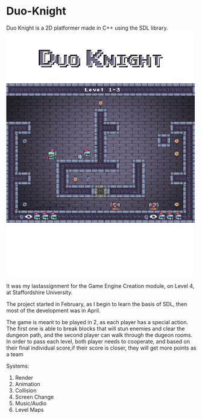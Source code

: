 # Duo-Knight
Duo Knight is a 2D platformer made in C++ using the SDL library.
![DUO KNIGHT](https://github.com/hacchacc42/Duo-Knight/blob/main/Project/DK.png)

It was my lastassignment for the Game Engine Creation module, on Level 4, at Staffordshire University.

The project started in February, as I begin to learn the basis of SDL, then most of the development was in April.

The game is meant to be played in 2, as each player has a special action. The first one is able to break blocks that will 
stun enemies and clear the dungeon path, and the second player can walk through the dugeon rooms. 
In order to pass each level, both player needs to cooperate, and based on their final individual score,if 
their score is closer, they will get more points as a team

Systems:
1. Render
1. Animation
1. Collision
1. Screen Change
1. Music/Audio
1. Level Maps
